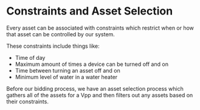 # Constraints and Asset Selection

Every asset can be associated with constraints which restrict when or how that asset can be controlled by our system.

These constraints include things like:

* Time of day
* Maximum amount of times a device can be turned off and on
* Time between turning an asset off and on
* Minimum level of water in a water heater

Before our bidding process, we have an asset selection process which gathers all of the assets for a Vpp and then filters out any assets based on their constraints.

